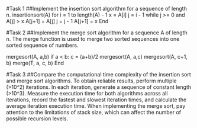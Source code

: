 #Task 1
##Implement the insertion sort algorithm for a sequence of length n.
insertionsort(A)
for i = 1 to length(A) - 1
	x = A[i]
	j = i - 1
	while j >= 0 and A[j] > x
		A[j+1] = A[j]
		j = j - 1
	A[j+1] = x
End


#Task 2
##Implement the merge sort algorithm for a sequence A of length n. The merge function is used to merge two sorted sequences into one sorted sequence of numbers.

mergesort(A, a,b)
	if a < b:
		c = (a+b)/2
		mergesort(A, a,c)
		mergesort(A, c+1, b)
		merge(T, a, c, b)
End

#Task 3
##Compare the computational time complexity of the insertion sort and merge sort algorithms. To obtain reliable results, perform multiple (>10^2) iterations. In each iteration, generate a sequence of constant length (>10^3). Measure the execution time for both algorithms across all iterations, record the fastest and slowest iteration times, and calculate the average iteration execution time. When implementing the merge sort, pay attention to the limitations of stack size, which can affect the number of possible recursion levels.
